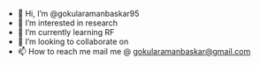 - 👋 Hi, I’m @gokularamanbaskar95
- 👀 I’m interested in research
- 🌱 I’m currently learning RF 
- 💞️ I’m looking to collaborate on 
- 📫 How to reach me mail me @ gokularamanbaskar@gmail.com

<!---
gokularamanbaskar95/gokularamanbaskar95 is a ✨ special ✨ repository because its `README.md` (this file) appears on your GitHub profile.
You can click the Preview link to take a look at your changes.
--->

